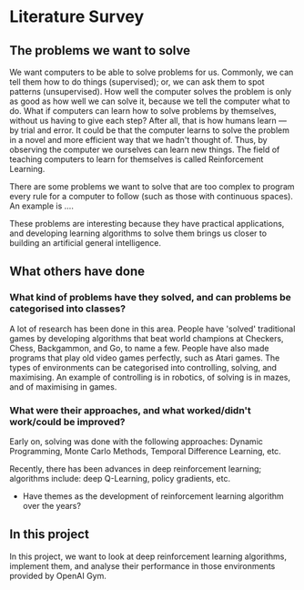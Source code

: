 # Literature Survey

## The problems we want to solve

We want computers to be able to solve problems for us. Commonly, we can tell them how to do things (supervised); or, we can ask them to spot patterns (unsupervised). How well the computer solves the problem is only as good as how well we can solve it, because we tell the computer what to do. What if computers can learn how to solve problems by themselves, without us having to give each step? After all, that is how humans learn &mdash; by trial and error. It could be that the computer learns to solve the problem in a novel and more efficient way that we hadn't thought of. Thus, by observing the computer we ourselves can learn new things. The field of teaching computers to learn for themselves is called Reinforcement Learning.

There are some problems we want to solve that are too complex to program every rule for a computer to follow (such as those with continuous spaces). An example is $\dots$. 

These problems are interesting because they have practical applications, and developing learning algorithms to solve them brings us closer to building an artificial general intelligence.

## What others have done

### What kind of problems have they solved, and can problems be categorised into classes?

A lot of research has been done in this area. People have 'solved' traditional games by developing algorithms that beat world champions at Checkers, Chess, Backgammon, and Go, to name a few. People have also made programs that play old video games perfectly, such as Atari games. The types of environments can be categorised into controlling, solving, and maximising. An example of controlling is in robotics, of solving is in mazes, and of maximising in games.

### What were their approaches, and what worked/didn't work/could be improved?

Early on, solving was done with the following approaches: Dynamic Programming, Monte Carlo Methods, Temporal Difference Learning, etc.

Recently, there has been advances in deep reinforcement learning; algorithms include: deep Q-Learning, policy gradients, etc.

- Have themes as the development of reinforcement learning algorithm over the years?

## In this project

In this project, we want to look at deep reinforcement learning algorithms, implement them, and analyse their performance in those environments provided by OpenAI Gym.